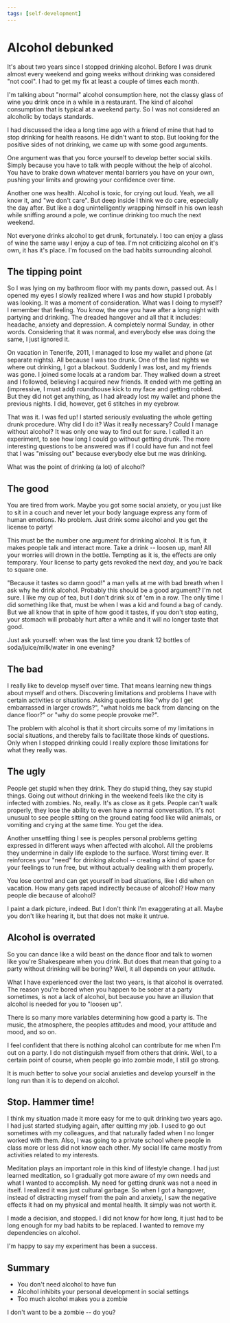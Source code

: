 ```yaml
---
tags: [self-development]
---
```


# Alcohol debunked

It's about two years since I stopped drinking alcohol. Before I was
drunk almost every weekend and going weeks without drinking was considered "not
cool". I had to get my fix at least a couple of times each month.

I'm talking about "normal" alcohol consumption here, not the classy glass of wine you
drink once in a while in a restaurant. The kind of alcohol consumption that is
typical at a weekend party. So I was not considered an alcoholic by todays
standards.

I had discussed the idea a long time ago with a friend of mine that had to stop
drinking for health reasons. He didn't want to stop. But looking for the
positive sides of not drinking, we came up with some good arguments.

One argument was that you force yourself to develop better social skills.
Simply because you have to talk with people without the help of alcohol. You
have to brake down whatever mental barriers you have on your own, pushing your
limits and growing your confidence over time.

Another one was health. Alcohol is toxic, for crying out loud. Yeah, we all
know it, and "we don't care". But deep inside I think we do care, especially
the day after. But like a dog unintelligently wrapping himself in his own leash
while sniffing around a pole, we continue drinking too much the next weekend.

Not everyone drinks alcohol to get drunk, fortunately. I too can enjoy a
glass of wine the same way I enjoy a cup of tea. I'm not criticizing alcohol on
it's own, it has it's place. I'm focused on the bad habits surrounding alcohol.

## The tipping point

So I was lying on my bathroom floor with my pants down, passed out. As I
opened my eyes I slowly realized where I was and how stupid I probably was
looking. It was a moment of consideration. What was I doing to myself? I
remember that feeling. You know, the one you have after a long night with
partying and drinking. The dreaded hangover and all that it includes: headache,
anxiety and depression. A completely normal Sunday, in other words. Considering
that it was normal, and everybody else was doing the same, I just ignored it.

On vacation in Tenerife, 2011, I managed to lose my wallet and phone (at
separate nights). All because I was too drunk. One of the last nights we where
out drinking, I got a blackout. Suddenly I was lost, and my friends was gone. I
joined some locals at a random bar. They walked down a street and I followed,
believing I acquired new friends. It ended with me getting an (impressive, I
must add) roundhouse kick to my face and getting robbed. But they did not get
anything, as I had already lost my wallet and phone the previous nights. I did,
however, get 6 stitches in my eyebrow.

That was it. I was fed up! I started seriously evaluating the
whole getting drunk procedure. Why did I do it? Was it really necessary? Could
I manage without alcohol? It was only one way to find out for sure. I called it
an experiment, to see how long I could go without getting drunk.
The more interesting questions to be answered was if I could have fun and not
feel that I was "missing out" because everybody else but me was drinking.

What was the point of drinking (a lot) of alcohol?

## The good

You are tired from work. Maybe you got some social anxiety, or you just like to
sit in a couch and never let your body language express any form of human
emotions. No problem. Just drink some alcohol and you get the license to party!

This must be the number one argument for drinking alcohol. It is fun, it makes
people talk and interact more. Take a drink -- loosen up, man! All your worries
will drown in the bottle. Tempting as it is, the effects are only temporary.
Your license to party gets revoked the next day, and you're back to square
one.

"Because it tastes so damn good!" a man yells at me with bad breath when I ask why
he drink alcohol. Probably this should be a good argument? I'm not sure. I
like my cup of tea, but I don't drink six of 'em in a row. The only time I did
something like that, must be when I was a kid and found a bag of candy. But we all
know that in spite of how good it tastes, if you don't stop eating, your
stomach will probably hurt after a while and it will no longer taste that good.

Just ask yourself: when was the last time you drank 12 bottles of
soda/juice/milk/water in one evening?

## The bad

I really like to develop myself over time. That means learning new things about
myself and others. Discovering limitations and problems I have with certain
activities or situations. Asking questions like "why do I get embarrassed
in larger crowds?", "what holds me back from dancing on the dance floor?" or "why
do some people provoke me?".

The problem with alcohol is that it short circuits some of my limitations in
social situations, and thereby fails to facilitate those kinds of questions.
Only when I stopped drinking could I really explore those limitations for what
they really was.

## The ugly

People get stupid when they drink. They do stupid thing, they say stupid
things. Going out without drinking in the weekend feels like the city is
infected with zombies. No, really. It's as close as it gets. People can't walk
properly, they lose the ability to even have a normal conversation. It's not
unusual to see people sitting on the ground eating food like wild animals, or
vomiting and crying at the same time. You get the idea.

Another unsettling thing I see is peoples personal problems getting expressed
in different ways when affected with alcohol. All the problems they undermine
in daily life explode to the surface. Worst timing ever. It
reinforces your "need" for drinking alcohol -- creating a kind of space for your
feelings to run free, but without actually dealing with them properly.

You lose control and can get yourself in bad situations, like I did when on
vacation. How many gets raped indirectly because of alcohol? How many people
die because of alcohol?

I paint a dark picture, indeed. But I don't think I'm exaggerating at all. Maybe
you don't like hearing it, but that does not make it untrue.

## Alcohol is overrated

So you can dance like a wild beast on the dance floor and talk to women like
you're Shakespeare when you drink. But does that mean that going to a party
without drinking will be boring? Well, it all depends on your attitude.

What I have experienced over the last two years, is that alcohol is overrated.
The reason you're bored when you happen to be sober at a party sometimes, is
not a lack of alcohol, but because you have an illusion that alcohol is needed
for you to "loosen up".

There is so many more variables determining how good a party is. The music, the
atmosphere, the peoples attitudes and mood, your attitude and mood, and so
on.

I feel confident that there is nothing alcohol can contribute for me when I'm
out on a party. I do not distinguish myself from others that drink. Well, to a
certain point of course, when people go into zombie mode, I still go strong.

It is much better to solve your social anxieties and develop yourself in the long
run than it is to depend on alcohol.

## Stop. Hammer time!

I think my situation made it more easy for me to quit drinking two years ago. I
had just started studying again, after quitting my job. I used to go out
sometimes with my colleagues, and that naturally faded when I no longer worked
with them. Also, I was going to a private school where people in class more or
less did not know each other. My social life came mostly from activities
related to my interests.

Meditation plays an important role in this kind of lifestyle change. I had just
learned meditation, so I gradually got more aware of my own needs and what I
wanted to accomplish. My need for getting drunk was not a need in itself. I
realized it was just cultural garbage. So when I got a hangover, instead of
distracting myself from the pain and anxiety, I saw the negative effects it had
on my physical and mental health. It simply was not worth it.

I made a decision, and stopped. I did not know for how long, it just had to be
long enough for my bad habits to be replaced. I wanted to remove my
dependencies on alcohol.

I'm happy to say my experiment has been a success.

## Summary

* You don't need alcohol to have fun
* Alcohol inhibits your personal development in social settings
* Too much alcohol makes you a zombie

I don't want to be a zombie -- do you?
